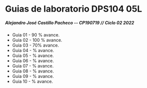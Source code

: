 # **Guias de laboratorio DPS104 05L**
#####  Alejandro José Castillo Pacheco  -- CP190719 // Ciclo 02 2022
- Guia 01 - 90 % avance.
- Guia 02 -  100 % avance.
- Guia 03 -  70% avance.
- Guia 04 -  % avance.
- Guia 05 -  % avance.
- Guia 06 -  % avance.
- Guia 07 -  % avance.
- Guia 08 -  % avance.
- Guia 09 -  % avance.
- Guia 10 -  % avance.
